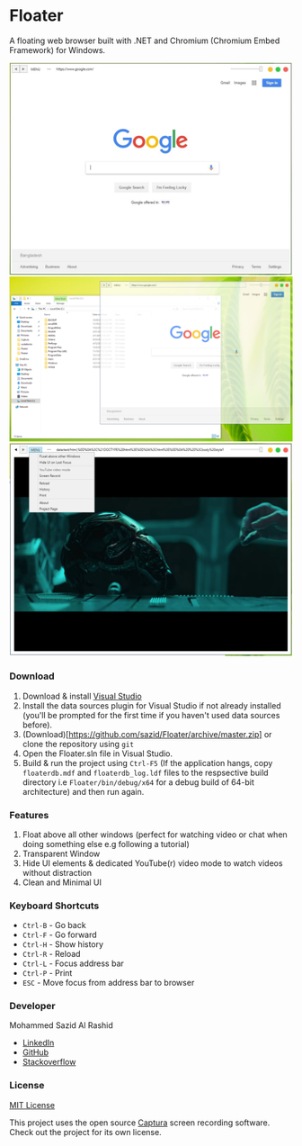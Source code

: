 # Floater
A floating web browser built with .NET and Chromium (Chromium Embed Framework) for Windows.

![Screenshot1](screenshots/1.jpg)
![Screenshot2](screenshots/2.png)
![Screenshot3](screenshots/3.png)

### Download
1. Download & install [Visual Studio](https://visualstudio.microsoft.com/)
2. Install the data sources plugin for Visual Studio if not already installed (you'll be prompted for the first time if you haven't used data sources before).
3. (Download)[https://github.com/sazid/Floater/archive/master.zip] or clone the repository using `git`
4. Open the Floater.sln file in Visual Studio.
5. Build & run the project using `Ctrl-F5` (If the application hangs, copy `floaterdb.mdf` and `floaterdb_log.ldf` files to the respsective build directory i.e `Floater/bin/debug/x64` for a debug build of 64-bit architecture) and then run again.

### Features
1. Float above all other windows (perfect for watching video or chat when doing something else e.g following a tutorial)
2. Transparent Window
3. Hide UI elements & dedicated YouTube(r) video mode to watch videos without distraction
4. Clean and Minimal UI

### Keyboard Shortcuts
* `Ctrl-B` - Go back
* `Ctrl-F` - Go forward
* `Ctrl-H` - Show history
* `Ctrl-R` - Reload
* `Ctrl-L` - Focus address bar
* `Ctrl-P` - Print
* `ESC` - Move focus from address bar to browser

### Developer
Mohammed Sazid Al Rashid
* [LinkedIn](https://linkedin.com/in/sazidz)
* [GitHub](https://github.com/sazid)
* [Stackoverflow](https://stackoverflow.com/users/1941132/sazid)

### License
[MIT License](LICENSE)

This project uses the open source [Captura](https://github.com/MathewSachin/Captura) screen recording software. Check out the project for its own license.
